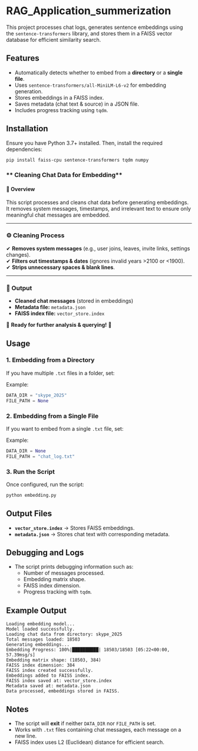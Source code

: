 # RAG_Application_summerization

This project processes chat logs, generates sentence embeddings using the `sentence-transformers` library, and stores them in a FAISS vector database for efficient similarity search.

## Features
- Automatically detects whether to embed from a **directory** or a **single file**.
- Uses `sentence-transformers/all-MiniLM-L6-v2` for embedding generation.
- Stores embeddings in a FAISS index.
- Saves metadata (chat text & source) in a JSON file.
- Includes progress tracking using `tqdm`.

## Installation
Ensure you have Python 3.7+ installed. Then, install the required dependencies:

```bash
pip install faiss-cpu sentence-transformers tqdm numpy
```

### ** Cleaning Chat Data for Embedding**  

#### **📌 Overview**  
This script processes and cleans chat data before generating embeddings. It removes system messages, timestamps, and irrelevant text to ensure only meaningful chat messages are embedded.

---

### **⚙️ Cleaning Process**  
✔ **Removes system messages** (e.g., user joins, leaves, invite links, settings changes).  
✔ **Filters out timestamps & dates** (ignores invalid years >2100 or <1900).  
✔ **Strips unnecessary spaces & blank lines**.  


---

### **📌 Output**  
- **Cleaned chat messages** (stored in embeddings)  
- **Metadata file:** `metadata.json`  
- **FAISS index file:** `vector_store.index`  

🎯 **Ready for further analysis & querying!** 🚀

## Usage
### 1. **Embedding from a Directory**
If you have multiple `.txt` files in a folder, set:

Example:
```python
DATA_DIR = "skype_2025"
FILE_PATH = None
```

### 2. **Embedding from a Single File**
If you want to embed from a single `.txt` file, set:

Example:
```python
DATA_DIR = None
FILE_PATH = "chat_log.txt"
```

### 3. **Run the Script**
Once configured, run the script:

```bash
python embedding.py
```

## Output Files
- **`vector_store.index`** → Stores FAISS embeddings.
- **`metadata.json`** → Stores chat text with corresponding metadata.

## Debugging and Logs
- The script prints debugging information such as:
  - Number of messages processed.
  - Embedding matrix shape.
  - FAISS index dimension.
  - Progress tracking with `tqdm`.

## Example Output
```
Loading embedding model...
Model loaded successfully.
Loading chat data from directory: skype_2025
Total messages loaded: 18503
Generating embeddings...
Embedding Progress: 100%|██████████| 18503/18503 [05:22<00:00, 57.39msg/s]
Embedding matrix shape: (18503, 384)
FAISS index dimension: 384
FAISS index created successfully.
Embeddings added to FAISS index.
FAISS index saved at: vector_store.index
Metadata saved at: metadata.json
Data processed, embeddings stored in FAISS.
```

## Notes
- The script will **exit** if neither `DATA_DIR` nor `FILE_PATH` is set.
- Works with `.txt` files containing chat messages, each message on a new line.
- FAISS index uses L2 (Euclidean) distance for efficient search.
